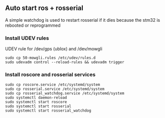 ## Auto start ros + rosserial

A simple watchdog is used to restart rosserial if it dies because the stm32 is rebooted or reprogrammed

### Install UDEV rules

UDEV rule for /dev/gps (ublox) and /dev/mowgli

```
sudo cp 50-mowgli.rules /etc/udev/rules.d
sudo udevadm control --reload-rules && udevadm trigger
```

### Install roscore and rosserial services
```
sudo cp roscore.service /etc/systemd/system
sudo cp rosserial.service /etc/systemd/system 
sudo cp rosserial_watchdog.service /etc/systemd/system
sudo systemctl daemon-reload
sudo systemctl start roscore
sudo systemctl start rosserial
sudo systemctl start rosserial_watchdog
```
